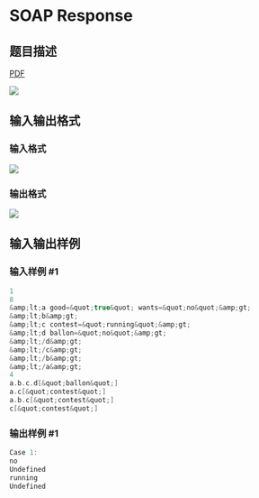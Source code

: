 # SOAP Response

## 题目描述

[problemUrl]: https://uva.onlinejudge.org/index.php?option=com_onlinejudge&Itemid=8&category=226&page=show_problem&problem=2980

[PDF](https://uva.onlinejudge.org/external/118/p11869.pdf)

![](https://cdn.luogu.com.cn/upload/vjudge_pic/UVA11869/6463134421895921dc09c95e8af4548d53e74e8f.png)

## 输入输出格式

### 输入格式

![](https://cdn.luogu.com.cn/upload/vjudge_pic/UVA11869/e4fb07b9db836ed4e3216aa8a05c2176fe9f43f2.png)

### 输出格式

![](https://cdn.luogu.com.cn/upload/vjudge_pic/UVA11869/c3d5d78afded5cb86d952e4253cc0d9308c5d869.png)

## 输入输出样例

### 输入样例 #1

```cpp
1
8
&amp;lt;a good=&quot;true&quot; wants=&quot;no&quot;&amp;gt;
&amp;lt;b&amp;gt;
&amp;lt;c contest=&quot;running&quot;&amp;gt;
&amp;lt;d ballon=&quot;no&quot;&amp;gt;
&amp;lt;/d&amp;gt;
&amp;lt;/c&amp;gt;
&amp;lt;/b&amp;gt;
&amp;lt;/a&amp;gt;
4
a.b.c.d[&quot;ballon&quot;]
a.c[&quot;contest&quot;]
a.b.c[&quot;contest&quot;]
c[&quot;contest&quot;]
```


### 输出样例 #1

```cpp
Case 1:
no
Undefined
running
Undefined
```


